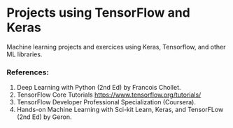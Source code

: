 # Projects using TensorFlow and Keras

Machine learning projects and exercices using Keras, Tensorflow, and other ML libraries.

### References: 
1. Deep Learning with Python (2nd Ed) by Francois Chollet.
2. TensorFlow Core Tutorials https://www.tensorflow.org/tutorials/
3. TensorFlow Developer Professional Specialization (Coursera).
4. Hands-on Machine Learning with Sci-kit Learn, Keras, and TensorFLow (2nd Ed) by Geron.
